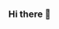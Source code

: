 ### Hi there 👋

<!--
**olivia1117/olivia1117** is a ✨ _special_ ✨ repository because its `README.md` (this file) appears on your GitHub profile.

Here are some ideas to get you started:

- 🔭 I’m currently working on ... A data science project looking at various factors that affect water level in the Lake Michigan-Huron region
- 🌱 I’m currently learning ... Python and Data Science
- 👯 I’m looking to collaborate on ... any Python project 
- 🤔 I’m looking for help with ... learning how to contribute to GitHub projects
- 💬 Ask me about ... Python. It's the main programming language I know. 
- 📫 How to reach me: ... oadamic@gmail.com
- 😄 Pronouns: ... She/Her
- ⚡ Fun fact: ... I love doing artsy stuff like knitting, crocheting, scrapbooking, making cards, origami, creative writing and more. Basically anything other than drawing like a penguin or a stick person. That's it, folks. 
-->
